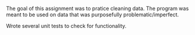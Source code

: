 The goal of this assignment was to pratice cleaning data. 
The program was meant to be used on data that was purposefully problematic/imperfect.

Wrote several unit tests to check for functionality.

